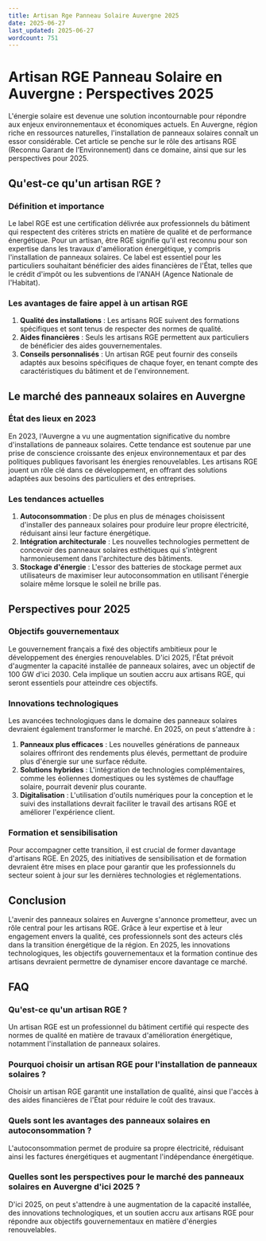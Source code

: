 ```yaml
---
title: Artisan Rge Panneau Solaire Auvergne 2025
date: 2025-06-27
last_updated: 2025-06-27
wordcount: 751
---
```


# Artisan RGE Panneau Solaire en Auvergne : Perspectives 2025

L'énergie solaire est devenue une solution incontournable pour répondre aux enjeux environnementaux et économiques actuels. En Auvergne, région riche en ressources naturelles, l'installation de panneaux solaires connaît un essor considérable. Cet article se penche sur le rôle des artisans RGE (Reconnu Garant de l’Environnement) dans ce domaine, ainsi que sur les perspectives pour 2025.

## Qu'est-ce qu'un artisan RGE ?

### Définition et importance

Le label RGE est une certification délivrée aux professionnels du bâtiment qui respectent des critères stricts en matière de qualité et de performance énergétique. Pour un artisan, être RGE signifie qu'il est reconnu pour son expertise dans les travaux d'amélioration énergétique, y compris l'installation de panneaux solaires. Ce label est essentiel pour les particuliers souhaitant bénéficier des aides financières de l'État, telles que le crédit d'impôt ou les subventions de l'ANAH (Agence Nationale de l'Habitat).

### Les avantages de faire appel à un artisan RGE

1. **Qualité des installations** : Les artisans RGE suivent des formations spécifiques et sont tenus de respecter des normes de qualité.
2. **Aides financières** : Seuls les artisans RGE permettent aux particuliers de bénéficier des aides gouvernementales.
3. **Conseils personnalisés** : Un artisan RGE peut fournir des conseils adaptés aux besoins spécifiques de chaque foyer, en tenant compte des caractéristiques du bâtiment et de l'environnement.

## Le marché des panneaux solaires en Auvergne

### État des lieux en 2023

En 2023, l'Auvergne a vu une augmentation significative du nombre d'installations de panneaux solaires. Cette tendance est soutenue par une prise de conscience croissante des enjeux environnementaux et par des politiques publiques favorisant les énergies renouvelables. Les artisans RGE jouent un rôle clé dans ce développement, en offrant des solutions adaptées aux besoins des particuliers et des entreprises.

### Les tendances actuelles

1. **Autoconsommation** : De plus en plus de ménages choisissent d'installer des panneaux solaires pour produire leur propre électricité, réduisant ainsi leur facture énergétique.
2. **Intégration architecturale** : Les nouvelles technologies permettent de concevoir des panneaux solaires esthétiques qui s'intègrent harmonieusement dans l'architecture des bâtiments.
3. **Stockage d'énergie** : L'essor des batteries de stockage permet aux utilisateurs de maximiser leur autoconsommation en utilisant l'énergie solaire même lorsque le soleil ne brille pas.

## Perspectives pour 2025

### Objectifs gouvernementaux

Le gouvernement français a fixé des objectifs ambitieux pour le développement des énergies renouvelables. D'ici 2025, l'État prévoit d'augmenter la capacité installée de panneaux solaires, avec un objectif de 100 GW d'ici 2030. Cela implique un soutien accru aux artisans RGE, qui seront essentiels pour atteindre ces objectifs.

### Innovations technologiques

Les avancées technologiques dans le domaine des panneaux solaires devraient également transformer le marché. En 2025, on peut s'attendre à :

1. **Panneaux plus efficaces** : Les nouvelles générations de panneaux solaires offriront des rendements plus élevés, permettant de produire plus d'énergie sur une surface réduite.
2. **Solutions hybrides** : L'intégration de technologies complémentaires, comme les éoliennes domestiques ou les systèmes de chauffage solaire, pourrait devenir plus courante.
3. **Digitalisation** : L'utilisation d'outils numériques pour la conception et le suivi des installations devrait faciliter le travail des artisans RGE et améliorer l'expérience client.

### Formation et sensibilisation

Pour accompagner cette transition, il est crucial de former davantage d'artisans RGE. En 2025, des initiatives de sensibilisation et de formation devraient être mises en place pour garantir que les professionnels du secteur soient à jour sur les dernières technologies et réglementations.

## Conclusion

L'avenir des panneaux solaires en Auvergne s'annonce prometteur, avec un rôle central pour les artisans RGE. Grâce à leur expertise et à leur engagement envers la qualité, ces professionnels sont des acteurs clés dans la transition énergétique de la région. En 2025, les innovations technologiques, les objectifs gouvernementaux et la formation continue des artisans devraient permettre de dynamiser encore davantage ce marché.

## FAQ

### Qu'est-ce qu'un artisan RGE ?

Un artisan RGE est un professionnel du bâtiment certifié qui respecte des normes de qualité en matière de travaux d'amélioration énergétique, notamment l'installation de panneaux solaires.

### Pourquoi choisir un artisan RGE pour l'installation de panneaux solaires ?

Choisir un artisan RGE garantit une installation de qualité, ainsi que l'accès à des aides financières de l'État pour réduire le coût des travaux.

### Quels sont les avantages des panneaux solaires en autoconsommation ?

L'autoconsommation permet de produire sa propre électricité, réduisant ainsi les factures énergétiques et augmentant l'indépendance énergétique.

### Quelles sont les perspectives pour le marché des panneaux solaires en Auvergne d'ici 2025 ?

D'ici 2025, on peut s'attendre à une augmentation de la capacité installée, des innovations technologiques, et un soutien accru aux artisans RGE pour répondre aux objectifs gouvernementaux en matière d'énergies renouvelables.